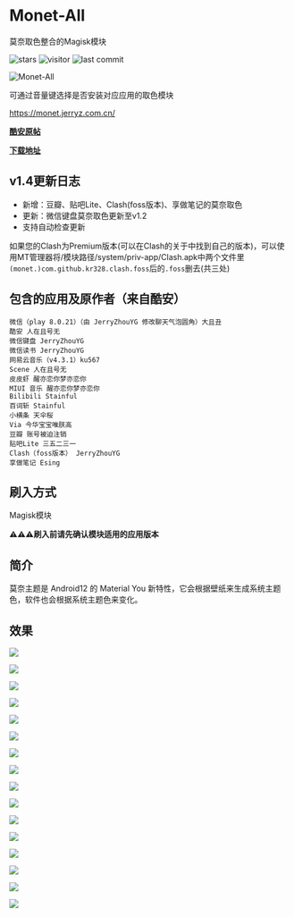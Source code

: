 # Monet-All

莫奈取色整合的Magisk模块

![stars](https://img.shields.io/github/stars/YangguangZhou/Monet-All?style=flat)
![visitor](https://visitor-badge.laobi.icu/badge?page_id=Monet-All)
![last commit](https://shields.io/github/last-commit/YangguangZhou/Monet-All?style=flat)

![Monet-All](https://github-readme-stats.vercel.app/api/pin/?username=YangguangZhou&repo=Monet-All)


可通过音量键选择是否安装对应应用的取色模块

https://monet.jerryz.com.cn/

**[酷安原帖](https://monet.jerryz.com.cn/coolapk)**

**[下载地址](https://monet.jerryz.com.cn/download)**

## v1.4更新日志
 - 新增：豆瓣、贴吧Lite、Clash(foss版本)、享做笔记的莫奈取色
 - 更新：微信键盘莫奈取色更新至v1.2
 - 支持自动检查更新
 
如果您的Clash为Premium版本(可以在Clash的关于中找到自己的版本)，可以使用MT管理器将/模块路径/system/priv-app/Clash.apk中两个文件里`(monet.)com.github.kr328.clash.foss`后的`.foss`删去(共三处)

## 包含的应用及原作者（来自酷安）
```
微信（play 8.0.21）（由 JerryZhouYG 修改聊天气泡圆角）大且丑
酷安 人在且号无
微信键盘 JerryZhouYG
微信读书 JerryZhouYG
网易云音乐（v4.3.1）ku567
Scene 人在且号无
皮皮虾 醒亦恋你梦亦恋你
MIUI 音乐 醒亦恋你梦亦恋你
Bilibili Stainful
百词斩 Stainful
小横条 天伞桜
Via 今华宝宝唯朕高
豆瓣 账号被迫注销
贴吧Lite 三五二三一
Clash（foss版本） JerryZhouYG
享做笔记 Esing
```

## 刷入方式
Magisk模块

**⚠️⚠️⚠️刷入前请先确认模块适用的应用版本**

## 简介
莫奈主题是 Android12 的 Material You 新特性，它会根据壁纸来生成系统主题色，软件也会根据系统主题色来变化。

## 效果
![](https://edu-image.nosdn.127.net/2D47183F931DC8127AF498BBF8ABBDDC.png)

![](https://edu-image.nosdn.127.net/2DE588BF698E6F7EE51F2DC6394474EE.png)

![](https://edu-image.nosdn.127.net/3D7C5DDFA0F9DDC8FBBA97CA64665A6A.png)

![](https://edu-image.nosdn.127.net/366E22CA079F858A35000A2231A6B86B.png)

![](https://edu-image.nosdn.127.net/DB13A39D8E85D0EDE8523C354F8D60FC.png)

![](https://edu-image.nosdn.127.net/7151A639A037CAD8826E596CE46147AC.png)

![](https://edu-image.nosdn.127.net/50097A90636E6E05F07F6243E6605336.png)

![](https://edu-image.nosdn.127.net/73212863BC8F2D98721CFF0754E0A6CE.png)

![](https://edu-image.nosdn.127.net/663285D480FD7FCFEE9E0CBF419DF8FE.png)

![](https://edu-image.nosdn.127.net/A899B8CF80E8774B9B5C0CD212EDCD74.png)

![](https://edu-image.nosdn.127.net/D89A55979AFEE81284DC520BE22FA624.png)

![](https://edu-image.nosdn.127.net/1247D707B5CA0705635BBB1EBAF39EB9.png)

![](https://edu-image.nosdn.127.net/4C7B8ACD8111E1D96E504AD3020167DD.png)

![](https://edu-image.nosdn.127.net/402B9A72CE7E1AD346E38ACDC61254C2.png)

![](https://edu-image.nosdn.127.net/489F5430D40316AC69CFF23D86FA5A27.png)

![](https://edu-image.nosdn.127.net/F4EC6594149E0F3301344560C030E48C.png)

